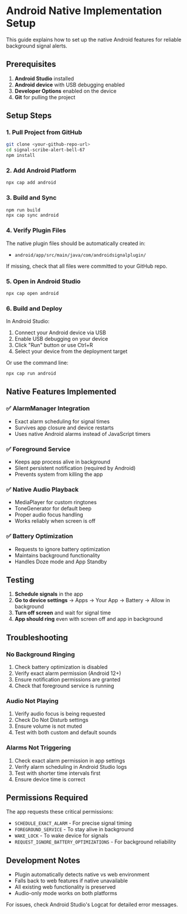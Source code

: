 
# Android Native Implementation Setup

This guide explains how to set up the native Android features for reliable background signal alerts.

## Prerequisites

1. **Android Studio** installed
2. **Android device** with USB debugging enabled
3. **Developer Options** enabled on the device
4. **Git** for pulling the project

## Setup Steps

### 1. Pull Project from GitHub

```bash
git clone <your-github-repo-url>
cd signal-scribe-alert-bell-67
npm install
```

### 2. Add Android Platform

```bash
npx cap add android
```

### 3. Build and Sync

```bash
npm run build
npx cap sync android
```

### 4. Verify Plugin Files

The native plugin files should be automatically created in:
- `android/app/src/main/java/com/androidsignalplugin/`

If missing, check that all files were committed to your GitHub repo.

### 5. Open in Android Studio

```bash
npx cap open android
```

### 6. Build and Deploy

In Android Studio:
1. Connect your Android device via USB
2. Enable USB debugging on your device
3. Click "Run" button or use Ctrl+R
4. Select your device from the deployment target

Or use the command line:
```bash
npx cap run android
```

## Native Features Implemented

### ✅ AlarmManager Integration
- Exact alarm scheduling for signal times
- Survives app closure and device restarts
- Uses native Android alarms instead of JavaScript timers

### ✅ Foreground Service
- Keeps app process alive in background
- Silent persistent notification (required by Android)
- Prevents system from killing the app

### ✅ Native Audio Playback
- MediaPlayer for custom ringtones
- ToneGenerator for default beep
- Proper audio focus handling
- Works reliably when screen is off

### ✅ Battery Optimization
- Requests to ignore battery optimization
- Maintains background functionality
- Handles Doze mode and App Standby

## Testing

1. **Schedule signals** in the app
2. **Go to device settings** → Apps → Your App → Battery → Allow in background
3. **Turn off screen** and wait for signal time
4. **App should ring** even with screen off and app in background

## Troubleshooting

### No Background Ringing
1. Check battery optimization is disabled
2. Verify exact alarm permission (Android 12+)
3. Ensure notification permissions are granted
4. Check that foreground service is running

### Audio Not Playing
1. Verify audio focus is being requested
2. Check Do Not Disturb settings
3. Ensure volume is not muted
4. Test with both custom and default sounds

### Alarms Not Triggering
1. Check exact alarm permission in app settings
2. Verify alarm scheduling in Android Studio logs
3. Test with shorter time intervals first
4. Ensure device time is correct

## Permissions Required

The app requests these critical permissions:
- `SCHEDULE_EXACT_ALARM` - For precise signal timing
- `FOREGROUND_SERVICE` - To stay alive in background
- `WAKE_LOCK` - To wake device for signals
- `REQUEST_IGNORE_BATTERY_OPTIMIZATIONS` - For background reliability

## Development Notes

- Plugin automatically detects native vs web environment
- Falls back to web features if native unavailable
- All existing web functionality is preserved
- Audio-only mode works on both platforms

For issues, check Android Studio's Logcat for detailed error messages.
